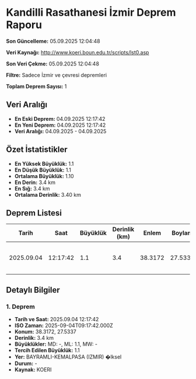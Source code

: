 # Kandilli Rasathanesi İzmir Deprem Raporu

**Son Güncelleme:** 05.09.2025 12:04:48

**Veri Kaynağı:** http://www.koeri.boun.edu.tr/scripts/lst0.asp

**Son Veri Çekme:** 05.09.2025 12:04:48

**Filtre:** Sadece İzmir ve çevresi depremleri

**Toplam Deprem Sayısı:** 1

## Veri Aralığı

- **En Eski Deprem:** 04.09.2025 12:17:42
- **En Yeni Deprem:** 04.09.2025 12:17:42
- **Veri Aralığı:** 04.09.2025 - 04.09.2025

## Özet İstatistikler

- **En Yüksek Büyüklük:** 1.1
- **En Düşük Büyüklük:** 1.1
- **Ortalama Büyüklük:** 1.10
- **En Derin:** 3.4 km
- **En Sığ:** 3.4 km
- **Ortalama Derinlik:** 3.40 km

## Deprem Listesi

| Tarih | Saat | Büyüklük | Derinlik (km) | Enlem | Boylam | Konum | Durum |
|-------|------|----------|---------------|-------|--------|-------|-------|
| 2025.09.04 | 12:17:42 | 1.1 | 3.4 | 38.3172 | 27.5337 | BAYRAMLI-KEMALPASA (IZMIR) �lksel | - |

## Detaylı Bilgiler

### 1. Deprem

- **Tarih ve Saat:** 2025.09.04 12:17:42
- **ISO Zaman:** 2025-09-04T09:17:42.000Z
- **Konum:** 38.3172, 27.5337
- **Derinlik:** 3.4 km
- **Büyüklükler:** MD: -, ML: 1.1, MW: -
- **Tercih Edilen Büyüklük:** 1.1
- **Yer:** BAYRAMLI-KEMALPASA (IZMIR) �lksel
- **Durum:** -
- **Kaynak:** KOERI

